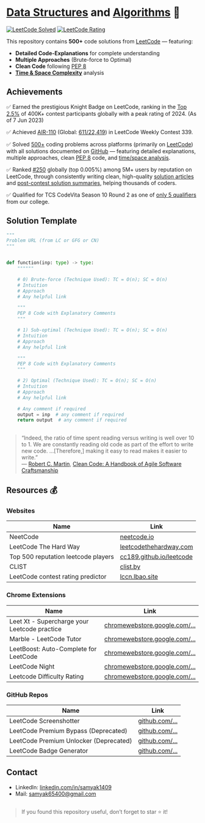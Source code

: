 # [Data Structures](https://en.wikipedia.org/wiki/Data_structure) and [Algorithms](https://en.wikipedia.org/wiki/Algorithm) 🚀

[![LeetCode Solved](https://img.shields.io/badge/dynamic/json?style=for-the-badge&labelColor=black&color=%23ffa116&label=Solved&query=solvedOverTotal&url=https%3A%2F%2Fleetcode-badge.vercel.app%2Fapi%2Fusers%2Fsamyak1409&logo=leetcode&logoColor=yellow)](https://leetcode.com/samyak1409)
[![LeetCode Rating](https://img.shields.io/badge/dynamic/json?style=for-the-badge&labelColor=black&color=%23ffa116&label=Rating&query=ratingQuantile&url=https%3A%2F%2Fleetcode-badge.vercel.app%2Fapi%2Fusers%2Fsamyak1409&logo=leetcode&logoColor=yellow)](https://leetcode.com/samyak1409)

This repository contains **500+** code solutions from [LeetCode](https://leetcode.com/samyak1409) — featuring:

- **Detailed Code-Explanations** for complete understanding
- **Multiple Approaches** (Brute-force to Optimal)
- **Clean Code** following [PEP 8](https://www.python.org/dev/peps/pep-0008)
- **[Time & Space Complexity](https://en.wikipedia.org/wiki/Computational_complexity)** analysis



## Achievements

✅ Earned the prestigious Knight Badge on LeetCode, ranking in the [Top 2.5%](https://drive.google.com/file/d/1cZrbkn8Ku-fQ7YSBohv9IhzXRCRe2fF3/view) of 400K+ contest participants globally with a peak rating of 2024. (As of 7 Jun 2023)

✅ Achieved [AIR-110](https://drive.google.com/file/d/11wbs69cPwZOCL9-we_XPSt5Ug9M0tyX2/view) (Global: [611/22,419](https://drive.google.com/file/d/1zxCmwxQPLZfB9-e1WRGkk2Ty_Wf16Hwl/view)) in LeetCode Weekly Contest 339.

✅ Solved [500+](#) coding problems across platforms (primarily on [LeetCode](https://leetcode.com/samyak1409)) with all solutions documented on [GitHub](#) — featuring detailed explanations, multiple approaches, clean [PEP 8](https://peps.python.org/pep-0008) code, and [time/space analysis](https://en.wikipedia.org/wiki/Computational_complexity).

✅ Ranked [#250](https://cc189.github.io/leetcode#:~:text=samyak1409) globally (top 0.005%) among 5M+ users by reputation on LeetCode, through consistently writing clean, high-quality [solution articles](https://leetcode.com/problems/minimum-operations-to-reduce-an-integer-to-0/solutions/3204095/easiest-solution-better-than-the-most-voted-one-explained) and [post-contest solution summaries](https://leetcode.com/discuss/post/6777022/biweekly-contest-157-by-leetcode-o0be/comments/3005227), helping thousands of coders.

✅ Qualified for TCS CodeVita Season 10 Round 2 as one of [only 5 qualifiers](https://drive.google.com/file/d/1UFzsC1Oj9zPjIB8_JBrB4q0yjBz4Vnff/view) from our college.



## Solution Template

```py
"""
Problem URL (from LC or GFG or CN)
"""


def function(inp: type) -> type:
    """"""

    # 0) Brute-force (Technique Used): TC = O(n); SC = O(n)
    # Intuition
    # Approach
    # Any helpful link

    """
    PEP 8 Code with Explanatory Comments
    """

    # 1) Sub-optimal (Technique Used): TC = O(n); SC = O(n)
    # Intuition
    # Approach
    # Any helpful link

    """
    PEP 8 Code with Explanatory Comments
    """

    # 2) Optimal (Technique Used): TC = O(n); SC = O(n)
    # Intuition
    # Approach
    # Any helpful link

    # Any comment if required
    output = inp  # any comment if required
    return output  # any comment if required
```



## 

> “Indeed, the ratio of time spent reading versus writing is well over 10 to 1. We are constantly reading old code as part of the effort to write new code. ...[Therefore,] making it easy to read makes it easier to write.” <br> ― [Robert C. Martin](https://en.wikipedia.org/wiki/Robert_C._Martin), [Clean Code: A Handbook of Agile Software Craftsmanship](https://www.goodreads.com/work/quotes/3779106-clean-code-a-handbook-of-agile-software-craftsmanship-robert-c-martin#:~:text=%E2%80%9CIndeed%2C%20the%20ratio%20of%20time%20spent%20reading%20versus%20writing%20is%20well%20over%2010%20to%201.%20We%20are%20constantly%20reading%20old%20code%20as%20part%20of%20the%20effort%20to%20write%20new%20code.%20...%5BTherefore%2C%5D%20making%20it%20easy%20to%20read%20makes%20it%20easier%20to%20write.%E2%80%9D%0A%E2%80%95%20Robert%20C.%20Martin%2C%20Clean%20Code%3A%20A%20Handbook%20of%20Agile%20Software%20Craftsmanship)



## Resources 💰

### Websites

| Name                                | Link                                                         |
|-------------------------------------|--------------------------------------------------------------|
| NeetCode                            | [neetcode.io](https://neetcode.io)                           |
| LeetCode The Hard Way               | [leetcodethehardway.com](https://leetcodethehardway.com)     |
| Top 500 reputation leetcode players | [cc189.github.io/leetcode](https://cc189.github.io/leetcode) |
| CLIST                               | [clist.by](https://clist.by)                                 |
| LeetCode contest rating predictor   | [lccn.lbao.site](https://lccn.lbao.site)                     |

### Chrome Extensions

| Name                                         | Link                                                                                                                                 |
|----------------------------------------------|--------------------------------------------------------------------------------------------------------------------------------------|
| Leet Xt - Supercharge your Leetcode practice | [chromewebstore.google.com/...](https://chromewebstore.google.com/detail/leet-xt-supercharge-your/dlahgjgaomjgkknpcbkhjpapcflphgle)  |
| Marble - LeetCode Tutor                      | [chromewebstore.google.com/...](https://chromewebstore.google.com/detail/marble-leetcode-tutor/mpjcipoidkmiiebdbdfknmpncmnpoboe)     |
| LeetBoost: Auto-Complete for LeetCode        | [chromewebstore.google.com/...](https://chromewebstore.google.com/detail/leetboost-auto-complete-f/lhkinkoeooofohpldbihfojpkhlfofig) |
| LeetCode Night                               | [chromewebstore.google.com/...](https://chromewebstore.google.com/detail/leetcode-night/aaokgipfeeeciodnffigjfiafledhcii)            |
| Leetcode Difficulty Rating                   | [chromewebstore.google.com/...](https://chromewebstore.google.com/detail/leetcode-difficulty-ratin/hedijgjklbddpidomdhhngflipnibhca) |

### GitHub Repos

| Name                                   | Link                                                                      |
|----------------------------------------|---------------------------------------------------------------------------|
| LeetCode Screenshotter                 | [github.com/...](https://github.com/akhilkammila/leetcode-screenshotter)  |
| LeetCode Premium Bypass (Deprecated)   | [github.com/...](https://github.com/31b4/Leetcode-Premium-Bypass)         |
| LeetCode Premium Unlocker (Deprecated) | [github.com/...](https://github.com/Edwardsoen/Leetcode-Premium-Unlocker) |
| LeetCode Badge Generator               | [github.com/...](https://github.com/cascandaliato/leetcode-badge)         |



## Contact

- LinkedIn: [linkedin.com/in/samyak1409](https://linkedin.com/in/samyak1409)
- Mail: [samyak65400@gmail.com](mailto:samyak65400@gmail.com)



## 

> If you found this repository useful, don’t forget to star ⭐ it!
